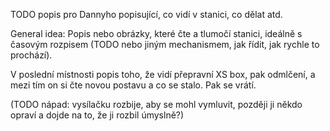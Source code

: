 TODO popis pro Dannyho popisující, co vidí v stanici, co dělat atd.

General idea: Popis nebo obrázky, které čte a tlumočí stanici, ideálně s časovým rozpisem (TODO nebo jiným mechanismem, jak řídit, jak rychle to prochází).

V poslední místnosti popis toho, že vidí přepravní XS box, pak odmlčení, a mezi tím on si čte novou postavu a co se stalo. Pak se vrátí.

(TODO nápad: vysílačku rozbije, aby se mohl vymluvit, později ji někdo opraví a dojde na to, že ji rozbil úmyslně?)
